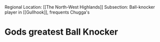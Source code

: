 Regional Location: [[The North-West Highlands]]
Subsection: Ball-knocker player in [[Gullhook]], frequents Chugga's 
# Gods greatest Ball Knocker
